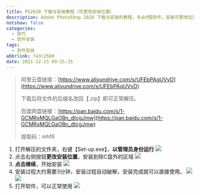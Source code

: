 ```yaml
---
title: PS2020 下载与安装教程（可更改安装位置）
description: Adobe PhotoShop 2020 下载与安装的教程，专业P图软件，安装可更改位置。资源仅供学习参考！
notshow: false
categories:
  - 技巧
  - 软件安装
tags:
  - 软件安装
abbrlink: f43c25b0
date: 2021-12-23 09:15:35
---
```


> 阿里云盘链接：[https://www.aliyundrive.com/s/UFEbPAqUVvD](https://www.aliyundrive.com/s/UFEbPAqUVvD)
>
> 下载后将文件的后缀名改回【.zip】即可正常解压。
>
> 百度网盘链接：[https://pan.baidu.com/s/1-GCMRxMQLGaOBn_dtcgJmw](https://pan.baidu.com/s/1-GCMRxMQLGaOBn_dtcgJmw)
>
> 提取码：mhf6

1. 打开解压的文件夹，右键【Set-up.exe】，**以管理员身份运行**
![](https://img.mahaofei.com/img/202112230952400-ps2020-1.png)
2. 点击右侧按钮**更改安装位置**，安装到除C盘外的区域
![](https://img.mahaofei.com/img/202112230953657-ps2020-2.png)
3. **点击继续**，开始安装
![](https://img.mahaofei.com/img/202112230953836-ps2020-3.png)
4. 安装过程大约需要3分钟，安装过程自动破解，安装完成就可以直接使用。
![](https://img.mahaofei.com/img/202112230953164-ps2020-4.png)
![](https://img.mahaofei.com/img/202112230953914-ps2020-5.png)
5. 打开软件，可以正常使用
![](https://img.mahaofei.com/img/202112230953060-ps2020-6.png)
